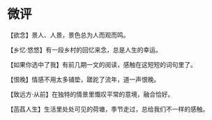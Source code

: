 # 微评

【欲念】景人、人景，景色总为人而观而鸣。 

【乡忆·悠悠】有一段乡村的回忆来念，总是人生的幸运。 

【如果你选中了我】有前几期一文的阅读，感触在这短短的词句里了。 

【恨晚】情感不用太多铺垫，蹉跎了流年，道一声恨晚。 

【致远方·从前】在独特的情景里慨叹平常的意境，融合恰好。 

【菡萏人生】生活里处处可见的荷塘，季节走过，总给我们不一样的感触。